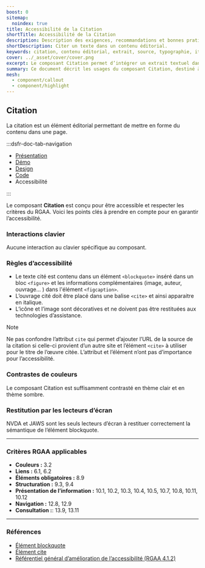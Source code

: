 ```yaml
---
boost: 0
sitemap:
  noindex: true
title: Accessibilité de la Citation
shortTitle: Accessibilité de la Citation
description: Description des exigences, recommandations et bonnes pratiques d’accessibilité du composant Citation.
shortDescription: Citer un texte dans un contenu éditorial.
keywords: citation, contenu éditorial, extrait, source, typographie, italique, UX, accessibilité, design system, mise en forme
cover: ../_asset/cover/cover.png
excerpt: Le composant Citation permet d’intégrer un extrait textuel dans une page, avec des champs de détails pour ajouter des précisions sur la source. Il doit respecter une présentation typographique soignée.
summary: Ce document décrit les usages du composant Citation, destiné à intégrer des extraits de textes ou de discours dans un contenu éditorial. Il explique comment distinguer la citation des composants de mise en avant ou de mise en exergue, précise les règles typographiques à appliquer, comme l’usage de guillemets et de l’italique, et recommande d’éviter les citations trop longues pour préserver la lisibilité. Il fournit également des indications sur la structuration, l’usage des champs de détails, et les règles de propriété intellectuelle à respecter.
mesh:
  - component/callout
  - component/highlight
---
```


## Citation

La citation est un élément éditorial permettant de mettre en forme du contenu dans une page.

:::dsfr-doc-tab-navigation

- [Présentation](../index.md)
- [Démo](../demo/index.md)
- [Design](../design/index.md)
- [Code](../code/index.md)
- Accessibilité

:::

Le composant **Citation** est conçu pour être accessible et respecter les critères du RGAA. Voici les points clés à prendre en compte pour en garantir l’accessibilité.

### Interactions clavier

Aucune interaction au clavier spécifique au composant.

### Règles d’accessibilité

- Le texte cité est contenu dans un élément `<blockquote>` inséré dans un bloc `<figure>` et les informations complémentaires (image, auteur, ouvrage… ) dans l'élément `<figcaption>`.
- L’ouvrage cité doit être placé dans une balise `<cite>` et ainsi apparaitre en italique.
- L’icône et l’image sont décoratives et ne doivent pas être restituées aux technologies d’assistance.

> [!NOTE]
> Ne pas confondre l’attribut `cite` qui permet d’ajouter l’URL de la source de la citation si celle-ci provient d’un autre site et l’élément `<cite>` à utiliser pour le titre de l’œuvre citée.
> L’attribut et l’élément n’ont pas d’importance pour l’accessibilité.

### Contrastes de couleurs

Le composant Citation est suffisamment contrasté en thème clair et en thème sombre.

### Restitution par les lecteurs d’écran

NVDA et JAWS sont les seuls lecteurs d’écran à restituer correctement la sémantique de l’élément blockquote.

---

### Critères RGAA applicables

- **Couleurs&nbsp;:** 3.2
- **Liens&nbsp;:** 6.1, 6.2
- **Éléments obligatoires&nbsp;:** 8.9
- **Structuration&nbsp;:** 9.3, 9.4
- **Présentation de l’information&nbsp;:** 10.1, 10.2, 10.3, 10.4, 10.5, 10.7, 10.8, 10.11, 10.12
- **Navigation&nbsp;:** 12.8, 12.9
- **Consultation&nbsp;:**: 13.9, 13.11

---

### Références

- [Élément blockquote](https://html.spec.whatwg.org/#the-blockquote-element)
- [Élément cite](https://html.spec.whatwg.org/#the-cite-element)
- [Référentiel général d’amélioration de l’accessibilité (RGAA 4.1.2)](https://accessibilite.numerique.gouv.fr/methode/criteres-et-tests/)
